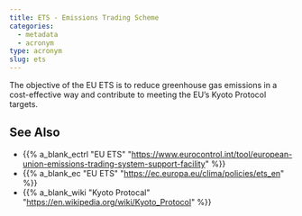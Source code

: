 ```yaml
---
title: ETS - Emissions Trading Scheme
categories:
  - metadata
  - acronym
type: acronym
slug: ets
---
```


The objective of the EU ETS is to reduce greenhouse gas emissions in a
cost-effective way and contribute to meeting the EU’s Kyoto Protocol targets.

## See Also

* {{% a_blank_ectrl "EU ETS" "https://www.eurocontrol.int/tool/european-union-emissions-trading-system-support-facility" %}}
* {{% a_blank_ec "EU ETS" "https://ec.europa.eu/clima/policies/ets_en" %}}
* {{% a_blank_wiki "Kyoto Protocal" "https://en.wikipedia.org/wiki/Kyoto_Protocol" %}}

